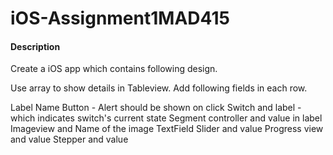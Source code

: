 # iOS-Assignment1MAD415
#### Description
Create a iOS app which contains following design.

Use array to show details in Tableview. Add following fields in each row.

Label Name
Button - Alert should be shown on click 
Switch and label - which indicates switch's current state
Segment controller and value in label
Imageview and Name of the image
TextField
Slider and value
Progress view and value
Stepper and value
